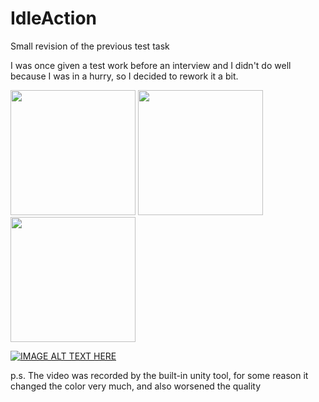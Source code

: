 # IdleAction
Small revision of the previous test task

I was once given a test work before an interview 
and I didn't do well because I was in a hurry, 
so I decided to rework it a bit.

<div>
   <img src="https://sun9-west.userapi.com/sun9-63/s/v1/if2/WuNb0b1ZlFgrsGnbUQndOWSitRKn9zuBsOU2R6xKl4nUIBPegZw2PRs32JmeIIzuxm7FbU9yVs8WUhBdDmsFSo-x.jpg?size=540x1080&quality=95&type=album" width="200"/>
   <img src="https://sun9-north.userapi.com/sun9-82/s/v1/if2/V1m6NvjnMP9_fRtJz8Z1eMjGJG7yjvMpSUC5QlOx8GKFYXcMubk99kqyf1s-gputXAbFp9HZnhUYNJQTyuUNYEbK.jpg?size=540x1080&quality=95&type=album" width="200"/>
   <img src="https://sun9-west.userapi.com/sun9-63/s/v1/if2/tWTVIcRwPGi-FfprwSm3rFp8tREEzH-NRiEa0sNfhlpRCRv3q195tTd4ygIrYFYD8rARQT2BnYNx2X4KJ07puz6y.jpg?size=540x1080&quality=95&type=album" width="200"/>
</div>

[![IMAGE ALT TEXT HERE](https://img.youtube.com/vi/xGiR_NUwAE0/0.jpg)](https://www.youtube.com/watch?v=xGiR_NUwAE0)

p.s. The video was recorded by the built-in unity tool, 
for some reason it changed the color very much, and also worsened the quality
